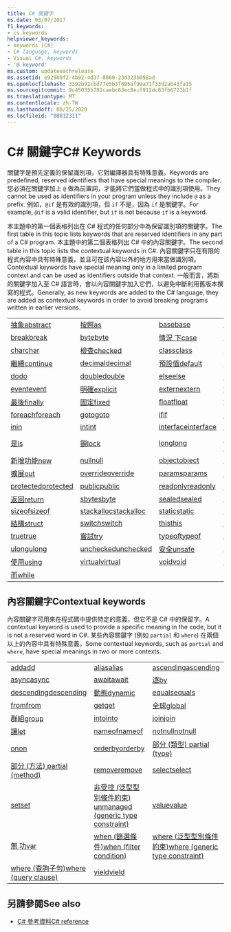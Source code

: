 ```yaml
---
title: C# 關鍵字
ms.date: 03/07/2017
f1_keywords:
- cs.keywords
helpviewer_keywords:
- keywords [C#]
- C# language, keywords
- Visual C#, keywords
- '@ keyword'
ms.custom: updateeachrelease
ms.assetid: e929b0f2-4b92-4d37-8060-23d323b098ad
ms.openlocfilehash: 3392b92cbd77e5b3f895af99a71f33d2ab43fa15
ms.sourcegitcommit: 9c45035b781caebc63ec8ecf912dc83fb6723b1f
ms.translationtype: MT
ms.contentlocale: zh-TW
ms.lasthandoff: 08/25/2020
ms.locfileid: "88812311"
---
```

# <a name="c-keywords"></a><span data-ttu-id="23109-102">C# 關鍵字</span><span class="sxs-lookup"><span data-stu-id="23109-102">C# Keywords</span></span>

<span data-ttu-id="23109-103">關鍵字是預先定義的保留識別項，它對編譯器具有特殊意義。</span><span class="sxs-lookup"><span data-stu-id="23109-103">Keywords are predefined, reserved identifiers that have special meanings to the compiler.</span></span> <span data-ttu-id="23109-104">您必須在關鍵字加上 `@` 做為前置詞，才能將它們當做程式中的識別項使用。</span><span class="sxs-lookup"><span data-stu-id="23109-104">They cannot be used as identifiers in your program unless they include `@` as a prefix.</span></span> <span data-ttu-id="23109-105">例如，`@if` 是有效的識別項，但 `if` 不是，因為 `if` 是關鍵字。</span><span class="sxs-lookup"><span data-stu-id="23109-105">For example, `@if` is a valid identifier, but `if` is not because `if` is a keyword.</span></span>  
  
 <span data-ttu-id="23109-106">本主題中的第一個表格列出在 C# 程式的任何部分中為保留識別項的關鍵字。</span><span class="sxs-lookup"><span data-stu-id="23109-106">The first table in this topic lists keywords that are reserved identifiers in any part of a C# program.</span></span> <span data-ttu-id="23109-107">本主題中的第二個表格列出 C# 中的內容關鍵字。</span><span class="sxs-lookup"><span data-stu-id="23109-107">The second table in this topic lists the contextual keywords in C#.</span></span> <span data-ttu-id="23109-108">內容關鍵字只在有限的程式內容中具有特殊意義，並且可在該內容以外的地方用來當做識別項。</span><span class="sxs-lookup"><span data-stu-id="23109-108">Contextual keywords have special meaning only in a limited program context and can be used as identifiers outside that context.</span></span> <span data-ttu-id="23109-109">一般而言，將新的關鍵字加入至 C# 語言時，會以內容關鍵字加入它們，以避免中斷利用舊版本撰寫的程式。</span><span class="sxs-lookup"><span data-stu-id="23109-109">Generally, as new keywords are added to the C# language, they are added as contextual keywords in order to avoid breaking programs written in earlier versions.</span></span>  
  
|||||  
|---|---|---|---|  
|[<span data-ttu-id="23109-110">抽象</span><span class="sxs-lookup"><span data-stu-id="23109-110">abstract</span></span>](abstract.md)|[<span data-ttu-id="23109-111">按照</span><span class="sxs-lookup"><span data-stu-id="23109-111">as</span></span>](../operators/type-testing-and-cast.md#as-operator)|[<span data-ttu-id="23109-112">base</span><span class="sxs-lookup"><span data-stu-id="23109-112">base</span></span>](base.md)|[<span data-ttu-id="23109-113">bool</span><span class="sxs-lookup"><span data-stu-id="23109-113">bool</span></span>](../builtin-types/bool.md)|  
|[<span data-ttu-id="23109-114">break</span><span class="sxs-lookup"><span data-stu-id="23109-114">break</span></span>](break.md)|[<span data-ttu-id="23109-115">byte</span><span class="sxs-lookup"><span data-stu-id="23109-115">byte</span></span>](../builtin-types/integral-numeric-types.md)|[<span data-ttu-id="23109-116">情況 下</span><span class="sxs-lookup"><span data-stu-id="23109-116">case</span></span>](switch.md)|[<span data-ttu-id="23109-117">catch</span><span class="sxs-lookup"><span data-stu-id="23109-117">catch</span></span>](try-catch.md)|  
|[<span data-ttu-id="23109-118">char</span><span class="sxs-lookup"><span data-stu-id="23109-118">char</span></span>](../builtin-types/char.md)|[<span data-ttu-id="23109-119">檢查</span><span class="sxs-lookup"><span data-stu-id="23109-119">checked</span></span>](checked.md)|[<span data-ttu-id="23109-120">class</span><span class="sxs-lookup"><span data-stu-id="23109-120">class</span></span>](class.md)|[<span data-ttu-id="23109-121">const</span><span class="sxs-lookup"><span data-stu-id="23109-121">const</span></span>](const.md)|  
|[<span data-ttu-id="23109-122">繼續</span><span class="sxs-lookup"><span data-stu-id="23109-122">continue</span></span>](continue.md)|[<span data-ttu-id="23109-123">decimal</span><span class="sxs-lookup"><span data-stu-id="23109-123">decimal</span></span>](../builtin-types/floating-point-numeric-types.md)|[<span data-ttu-id="23109-124">預設值</span><span class="sxs-lookup"><span data-stu-id="23109-124">default</span></span>](default.md)|[<span data-ttu-id="23109-125">delegate</span><span class="sxs-lookup"><span data-stu-id="23109-125">delegate</span></span>](../builtin-types/reference-types.md)|  
|[<span data-ttu-id="23109-126">do</span><span class="sxs-lookup"><span data-stu-id="23109-126">do</span></span>](do.md)|[<span data-ttu-id="23109-127">double</span><span class="sxs-lookup"><span data-stu-id="23109-127">double</span></span>](../builtin-types/floating-point-numeric-types.md)|[<span data-ttu-id="23109-128">else</span><span class="sxs-lookup"><span data-stu-id="23109-128">else</span></span>](if-else.md)|[<span data-ttu-id="23109-129">枚舉</span><span class="sxs-lookup"><span data-stu-id="23109-129">enum</span></span>](../builtin-types/enum.md)|  
|[<span data-ttu-id="23109-130">event</span><span class="sxs-lookup"><span data-stu-id="23109-130">event</span></span>](event.md)|[<span data-ttu-id="23109-131">明確</span><span class="sxs-lookup"><span data-stu-id="23109-131">explicit</span></span>](../operators/user-defined-conversion-operators.md)|[<span data-ttu-id="23109-132">extern</span><span class="sxs-lookup"><span data-stu-id="23109-132">extern</span></span>](extern.md)|[<span data-ttu-id="23109-133">false</span><span class="sxs-lookup"><span data-stu-id="23109-133">false</span></span>](../builtin-types/bool.md)|  
|[<span data-ttu-id="23109-134">最後</span><span class="sxs-lookup"><span data-stu-id="23109-134">finally</span></span>](try-finally.md)|[<span data-ttu-id="23109-135">固定</span><span class="sxs-lookup"><span data-stu-id="23109-135">fixed</span></span>](fixed-statement.md)|[<span data-ttu-id="23109-136">float</span><span class="sxs-lookup"><span data-stu-id="23109-136">float</span></span>](../builtin-types/floating-point-numeric-types.md)|[<span data-ttu-id="23109-137">for</span><span class="sxs-lookup"><span data-stu-id="23109-137">for</span></span>](for.md)|  
|[<span data-ttu-id="23109-138">foreach</span><span class="sxs-lookup"><span data-stu-id="23109-138">foreach</span></span>](foreach-in.md)|[<span data-ttu-id="23109-139">goto</span><span class="sxs-lookup"><span data-stu-id="23109-139">goto</span></span>](goto.md)|[<span data-ttu-id="23109-140">if</span><span class="sxs-lookup"><span data-stu-id="23109-140">if</span></span>](if-else.md)|[<span data-ttu-id="23109-141">隱 式</span><span class="sxs-lookup"><span data-stu-id="23109-141">implicit</span></span>](../operators/user-defined-conversion-operators.md)|  
|[<span data-ttu-id="23109-142">in</span><span class="sxs-lookup"><span data-stu-id="23109-142">in</span></span>](in.md)|[<span data-ttu-id="23109-143">int</span><span class="sxs-lookup"><span data-stu-id="23109-143">int</span></span>](../builtin-types/integral-numeric-types.md)|[<span data-ttu-id="23109-144">interface</span><span class="sxs-lookup"><span data-stu-id="23109-144">interface</span></span>](interface.md)|[<span data-ttu-id="23109-145">internal</span><span class="sxs-lookup"><span data-stu-id="23109-145">internal</span></span>](internal.md)|
|[<span data-ttu-id="23109-146">是</span><span class="sxs-lookup"><span data-stu-id="23109-146">is</span></span>](is.md)|[<span data-ttu-id="23109-147">鎖</span><span class="sxs-lookup"><span data-stu-id="23109-147">lock</span></span>](lock-statement.md)|[<span data-ttu-id="23109-148">long</span><span class="sxs-lookup"><span data-stu-id="23109-148">long</span></span>](../builtin-types/integral-numeric-types.md)|[<span data-ttu-id="23109-149">命名 空間</span><span class="sxs-lookup"><span data-stu-id="23109-149">namespace</span></span>](namespace.md)|
|[<span data-ttu-id="23109-150">新增功能</span><span class="sxs-lookup"><span data-stu-id="23109-150">new</span></span>](../operators/new-operator.md)|[<span data-ttu-id="23109-151">null</span><span class="sxs-lookup"><span data-stu-id="23109-151">null</span></span>](null.md)|[<span data-ttu-id="23109-152">object</span><span class="sxs-lookup"><span data-stu-id="23109-152">object</span></span>](../builtin-types/reference-types.md)|[<span data-ttu-id="23109-153">operator</span><span class="sxs-lookup"><span data-stu-id="23109-153">operator</span></span>](../operators/operator-overloading.md)|
|[<span data-ttu-id="23109-154">擴展</span><span class="sxs-lookup"><span data-stu-id="23109-154">out</span></span>](out.md)|[<span data-ttu-id="23109-155">override</span><span class="sxs-lookup"><span data-stu-id="23109-155">override</span></span>](override.md)|[<span data-ttu-id="23109-156">params</span><span class="sxs-lookup"><span data-stu-id="23109-156">params</span></span>](params.md)|[<span data-ttu-id="23109-157">私人</span><span class="sxs-lookup"><span data-stu-id="23109-157">private</span></span>](private.md)|
|[<span data-ttu-id="23109-158">protected</span><span class="sxs-lookup"><span data-stu-id="23109-158">protected</span></span>](protected.md)|[<span data-ttu-id="23109-159">public</span><span class="sxs-lookup"><span data-stu-id="23109-159">public</span></span>](public.md)|[<span data-ttu-id="23109-160">readonly</span><span class="sxs-lookup"><span data-stu-id="23109-160">readonly</span></span>](readonly.md)|[<span data-ttu-id="23109-161">裁判</span><span class="sxs-lookup"><span data-stu-id="23109-161">ref</span></span>](ref.md)|
|[<span data-ttu-id="23109-162">返回</span><span class="sxs-lookup"><span data-stu-id="23109-162">return</span></span>](return.md)|[<span data-ttu-id="23109-163">sbyte</span><span class="sxs-lookup"><span data-stu-id="23109-163">sbyte</span></span>](../builtin-types/integral-numeric-types.md)|[<span data-ttu-id="23109-164">sealed</span><span class="sxs-lookup"><span data-stu-id="23109-164">sealed</span></span>](sealed.md)|[<span data-ttu-id="23109-165">short</span><span class="sxs-lookup"><span data-stu-id="23109-165">short</span></span>](../builtin-types/integral-numeric-types.md)||
[<span data-ttu-id="23109-166">sizeof</span><span class="sxs-lookup"><span data-stu-id="23109-166">sizeof</span></span>](../operators/sizeof.md)|[<span data-ttu-id="23109-167">stackalloc</span><span class="sxs-lookup"><span data-stu-id="23109-167">stackalloc</span></span>](../operators/stackalloc.md)|[<span data-ttu-id="23109-168">static</span><span class="sxs-lookup"><span data-stu-id="23109-168">static</span></span>](static.md)|[<span data-ttu-id="23109-169">string</span><span class="sxs-lookup"><span data-stu-id="23109-169">string</span></span>](../builtin-types/reference-types.md)|
|[<span data-ttu-id="23109-170">結構</span><span class="sxs-lookup"><span data-stu-id="23109-170">struct</span></span>](../builtin-types/struct.md)|[<span data-ttu-id="23109-171">switch</span><span class="sxs-lookup"><span data-stu-id="23109-171">switch</span></span>](switch.md)|[<span data-ttu-id="23109-172">this</span><span class="sxs-lookup"><span data-stu-id="23109-172">this</span></span>](this.md)|[<span data-ttu-id="23109-173">扔</span><span class="sxs-lookup"><span data-stu-id="23109-173">throw</span></span>](throw.md)|
|[<span data-ttu-id="23109-174">true</span><span class="sxs-lookup"><span data-stu-id="23109-174">true</span></span>](../builtin-types/bool.md)|[<span data-ttu-id="23109-175">嘗試</span><span class="sxs-lookup"><span data-stu-id="23109-175">try</span></span>](try-catch.md)|[<span data-ttu-id="23109-176">typeof</span><span class="sxs-lookup"><span data-stu-id="23109-176">typeof</span></span>](../operators/type-testing-and-cast.md#typeof-operator)|[<span data-ttu-id="23109-177">uint</span><span class="sxs-lookup"><span data-stu-id="23109-177">uint</span></span>](../builtin-types/integral-numeric-types.md)|
|[<span data-ttu-id="23109-178">ulong</span><span class="sxs-lookup"><span data-stu-id="23109-178">ulong</span></span>](../builtin-types/integral-numeric-types.md)|[<span data-ttu-id="23109-179">unchecked</span><span class="sxs-lookup"><span data-stu-id="23109-179">unchecked</span></span>](unchecked.md)|[<span data-ttu-id="23109-180">安全</span><span class="sxs-lookup"><span data-stu-id="23109-180">unsafe</span></span>](unsafe.md)|[<span data-ttu-id="23109-181">ushort</span><span class="sxs-lookup"><span data-stu-id="23109-181">ushort</span></span>](../builtin-types/integral-numeric-types.md)|
|[<span data-ttu-id="23109-182">使用</span><span class="sxs-lookup"><span data-stu-id="23109-182">using</span></span>](using.md)|[<span data-ttu-id="23109-183">virtual</span><span class="sxs-lookup"><span data-stu-id="23109-183">virtual</span></span>](virtual.md)|[<span data-ttu-id="23109-184">void</span><span class="sxs-lookup"><span data-stu-id="23109-184">void</span></span>](../builtin-types/void.md)|[<span data-ttu-id="23109-185">volatile</span><span class="sxs-lookup"><span data-stu-id="23109-185">volatile</span></span>](volatile.md)|
|[<span data-ttu-id="23109-186">而</span><span class="sxs-lookup"><span data-stu-id="23109-186">while</span></span>](while.md)|

## <a name="contextual-keywords"></a><span data-ttu-id="23109-187">內容關鍵字</span><span class="sxs-lookup"><span data-stu-id="23109-187">Contextual keywords</span></span>

 <span data-ttu-id="23109-188">內容關鍵字可用來在程式碼中提供特定的意義，但它不是 C# 中的保留字。</span><span class="sxs-lookup"><span data-stu-id="23109-188">A contextual keyword is used to provide a specific meaning in the code, but it is not a reserved word in C#.</span></span> <span data-ttu-id="23109-189">某些內容關鍵字 (例如 `partial` 和 `where`) 在兩個以上的內容中具有特殊意義。</span><span class="sxs-lookup"><span data-stu-id="23109-189">Some contextual keywords, such as `partial` and `where`, have special meanings in two or more contexts.</span></span>  
  
||||  
|---|---|---|  
|[<span data-ttu-id="23109-190">add</span><span class="sxs-lookup"><span data-stu-id="23109-190">add</span></span>](add.md)|[<span data-ttu-id="23109-191">alias</span><span class="sxs-lookup"><span data-stu-id="23109-191">alias</span></span>](extern-alias.md)|[<span data-ttu-id="23109-192">ascending</span><span class="sxs-lookup"><span data-stu-id="23109-192">ascending</span></span>](ascending.md)|
|[<span data-ttu-id="23109-193">async</span><span class="sxs-lookup"><span data-stu-id="23109-193">async</span></span>](async.md)|[<span data-ttu-id="23109-194">await</span><span class="sxs-lookup"><span data-stu-id="23109-194">await</span></span>](../operators/await.md)|[<span data-ttu-id="23109-195">逐</span><span class="sxs-lookup"><span data-stu-id="23109-195">by</span></span>](by.md)|
|[<span data-ttu-id="23109-196">descending</span><span class="sxs-lookup"><span data-stu-id="23109-196">descending</span></span>](descending.md)|[<span data-ttu-id="23109-197">動態</span><span class="sxs-lookup"><span data-stu-id="23109-197">dynamic</span></span>](../builtin-types/reference-types.md)|[<span data-ttu-id="23109-198">equals</span><span class="sxs-lookup"><span data-stu-id="23109-198">equals</span></span>](equals.md)|
|[<span data-ttu-id="23109-199">from</span><span class="sxs-lookup"><span data-stu-id="23109-199">from</span></span>](from-clause.md)|[<span data-ttu-id="23109-200">get</span><span class="sxs-lookup"><span data-stu-id="23109-200">get</span></span>](get.md)|[<span data-ttu-id="23109-201">全球</span><span class="sxs-lookup"><span data-stu-id="23109-201">global</span></span>](../operators/namespace-alias-qualifier.md)|
|[<span data-ttu-id="23109-202">群組</span><span class="sxs-lookup"><span data-stu-id="23109-202">group</span></span>](group-clause.md)|[<span data-ttu-id="23109-203">into</span><span class="sxs-lookup"><span data-stu-id="23109-203">into</span></span>](into.md)|[<span data-ttu-id="23109-204">join</span><span class="sxs-lookup"><span data-stu-id="23109-204">join</span></span>](join-clause.md)|
|[<span data-ttu-id="23109-205">讓</span><span class="sxs-lookup"><span data-stu-id="23109-205">let</span></span>](let-clause.md)|[<span data-ttu-id="23109-206">nameof</span><span class="sxs-lookup"><span data-stu-id="23109-206">nameof</span></span>](../operators/nameof.md)|[<span data-ttu-id="23109-207">notnull</span><span class="sxs-lookup"><span data-stu-id="23109-207">notnull</span></span>](../../programming-guide/generics/constraints-on-type-parameters.md#notnull-constraint)|
|[<span data-ttu-id="23109-208">on</span><span class="sxs-lookup"><span data-stu-id="23109-208">on</span></span>](on.md)|[<span data-ttu-id="23109-209">orderby</span><span class="sxs-lookup"><span data-stu-id="23109-209">orderby</span></span>](orderby-clause.md)|[<span data-ttu-id="23109-210">部分 (類型) </span><span class="sxs-lookup"><span data-stu-id="23109-210">partial (type)</span></span>](partial-type.md)|
|[<span data-ttu-id="23109-211">部分 (方法) </span><span class="sxs-lookup"><span data-stu-id="23109-211">partial (method)</span></span>](partial-method.md)|[<span data-ttu-id="23109-212">remove</span><span class="sxs-lookup"><span data-stu-id="23109-212">remove</span></span>](remove.md)|[<span data-ttu-id="23109-213">select</span><span class="sxs-lookup"><span data-stu-id="23109-213">select</span></span>](select-clause.md)|
|[<span data-ttu-id="23109-214">set</span><span class="sxs-lookup"><span data-stu-id="23109-214">set</span></span>](set.md)|[<span data-ttu-id="23109-215">非受控 (泛型型別條件約束) </span><span class="sxs-lookup"><span data-stu-id="23109-215">unmanaged (generic type constraint)</span></span>](where-generic-type-constraint.md)|[<span data-ttu-id="23109-216">value</span><span class="sxs-lookup"><span data-stu-id="23109-216">value</span></span>](value.md)|
|[<span data-ttu-id="23109-217">無 功</span><span class="sxs-lookup"><span data-stu-id="23109-217">var</span></span>](var.md)|[<span data-ttu-id="23109-218">when (篩選條件)</span><span class="sxs-lookup"><span data-stu-id="23109-218">when (filter condition)</span></span>](when.md)|[<span data-ttu-id="23109-219">where (泛型型別條件約束)</span><span class="sxs-lookup"><span data-stu-id="23109-219">where (generic type constraint)</span></span>](where-generic-type-constraint.md)|
|[<span data-ttu-id="23109-220">where (查詢子句)</span><span class="sxs-lookup"><span data-stu-id="23109-220">where (query clause)</span></span>](where-clause.md)|[<span data-ttu-id="23109-221">yield</span><span class="sxs-lookup"><span data-stu-id="23109-221">yield</span></span>](yield.md)| |
  
## <a name="see-also"></a><span data-ttu-id="23109-222">另請參閱</span><span class="sxs-lookup"><span data-stu-id="23109-222">See also</span></span>

- [<span data-ttu-id="23109-223">C# 參考資料</span><span class="sxs-lookup"><span data-stu-id="23109-223">C# reference</span></span>](../index.md)
